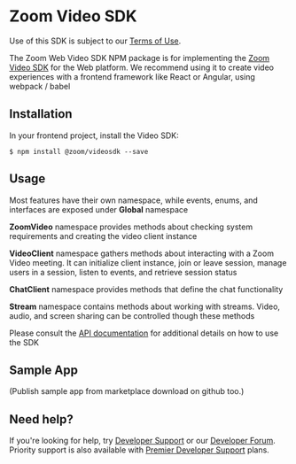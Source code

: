 # Zoom Video SDK

Use of this SDK is subject to our [Terms of Use](https://zoom.us/docs/en-us/zoom_api_license_and_tou.html).

The Zoom Web Video SDK NPM package is for implementing the [Zoom Video SDK](https://marketplace.zoom.us/docs/sdk/video/introduction) for the Web platform. We recommend using it to create video experiences with a frontend framework like React or Angular, using webpack / babel

## Installation

In your frontend project, install the Video SDK:

`$ npm install @zoom/videosdk --save`

## Usage
Most features have their own namespace, while events, enums, and interfaces are exposed under **Global** namespace

**ZoomVideo** namespace provides methods about checking system requirements and creating the video client instance

**VideoClient** namespace gathers methods about interacting with a Zoom Video meeting. It can initialize client instance, join or leave session, manage users in a session, listen to events, and retrieve session status

**ChatClient** namespace provides methods that define the chat functionality

**Stream** namespace contains methods about working with streams. Video, audio, and screen sharing can be controlled though these methods

Please consult the [API documentation](https://marketplace.zoom.us/docs/sdk/video/web) for additional details on how to use the SDK


## Sample App

(Publish sample app from marketplace download on github too.)

<!-- Checkout the [Zoom Web SDK Sample App](), and the [Simple Signature Setup Sample App](). -->

## Need help?

If you're looking for help, try [Developer Support](https://devsupport.zoom.us) or our [Developer Forum](https://devforum.zoom.us). Priority support is also available with [Premier Developer Support](https://zoom.us/docs/en-us/developer-support-plans.html) plans.
